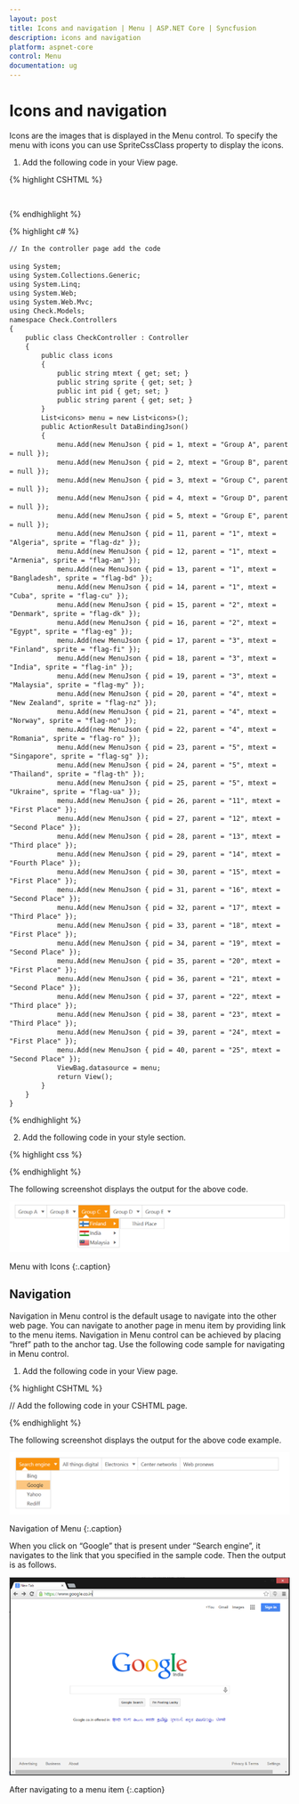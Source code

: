 ```yaml
---
layout: post
title: Icons and navigation | Menu | ASP.NET Core | Syncfusion
description: icons and navigation
platform: aspnet-core
control: Menu
documentation: ug
---
```


# Icons and navigation

Icons are the images that is displayed in the Menu control. To specify the menu with icons you can use SpriteCssClass property to display the icons. 

1. Add the following code in your View page.

{% highlight CSHTML %}

<ej-Menu id="menujson" width="60%">
	<e-menu-fields dataSource="ViewBag.datasource" id="pid" text="mtext" parent-id="parent" sprite-css-class="sprite"></e-menu-fields>
</ej-Menu>
	
{% endhighlight %}

{% highlight c# %}

	// In the controller page add the code

	using System;
	using System.Collections.Generic;
	using System.Linq;
	using System.Web;
	using System.Web.Mvc;
	using Check.Models;
	namespace Check.Controllers
	{    
		public class CheckController : Controller
		{     
			public class icons 
			{  
				public string mtext { get; set; }
				public string sprite { get; set; }
				public int pid { get; set; }
				public string parent { get; set; }
			}    
			List<icons> menu = new List<icons>(); 
			public ActionResult DataBindingJson() 
			{
				menu.Add(new MenuJson { pid = 1, mtext = "Group A", parent = null }); 
				menu.Add(new MenuJson { pid = 2, mtext = "Group B", parent = null }); 
				menu.Add(new MenuJson { pid = 3, mtext = "Group C", parent = null });
				menu.Add(new MenuJson { pid = 4, mtext = "Group D", parent = null });
				menu.Add(new MenuJson { pid = 5, mtext = "Group E", parent = null }); 
				menu.Add(new MenuJson { pid = 11, parent = "1", mtext = "Algeria", sprite = "flag-dz" });
				menu.Add(new MenuJson { pid = 12, parent = "1", mtext = "Armenia", sprite = "flag-am" });
				menu.Add(new MenuJson { pid = 13, parent = "1", mtext = "Bangladesh", sprite = "flag-bd" }); 
				menu.Add(new MenuJson { pid = 14, parent = "1", mtext = "Cuba", sprite = "flag-cu" });  
				menu.Add(new MenuJson { pid = 15, parent = "2", mtext = "Denmark", sprite = "flag-dk" }); 
				menu.Add(new MenuJson { pid = 16, parent = "2", mtext = "Egypt", sprite = "flag-eg" });  
				menu.Add(new MenuJson { pid = 17, parent = "3", mtext = "Finland", sprite = "flag-fi" });
				menu.Add(new MenuJson { pid = 18, parent = "3", mtext = "India", sprite = "flag-in" }); 
				menu.Add(new MenuJson { pid = 19, parent = "3", mtext = "Malaysia", sprite = "flag-my" });
				menu.Add(new MenuJson { pid = 20, parent = "4", mtext = "New Zealand", sprite = "flag-nz" });
				menu.Add(new MenuJson { pid = 21, parent = "4", mtext = "Norway", sprite = "flag-no" });
				menu.Add(new MenuJson { pid = 22, parent = "4", mtext = "Romania", sprite = "flag-ro" });
				menu.Add(new MenuJson { pid = 23, parent = "5", mtext = "Singapore", sprite = "flag-sg" });
				menu.Add(new MenuJson { pid = 24, parent = "5", mtext = "Thailand", sprite = "flag-th" }); 
				menu.Add(new MenuJson { pid = 25, parent = "5", mtext = "Ukraine", sprite = "flag-ua" }); 
				menu.Add(new MenuJson { pid = 26, parent = "11", mtext = "First Place" });  
				menu.Add(new MenuJson { pid = 27, parent = "12", mtext = "Second Place" }); 
				menu.Add(new MenuJson { pid = 28, parent = "13", mtext = "Third place" }); 
				menu.Add(new MenuJson { pid = 29, parent = "14", mtext = "Fourth Place" }); 
				menu.Add(new MenuJson { pid = 30, parent = "15", mtext = "First Place" });  
				menu.Add(new MenuJson { pid = 31, parent = "16", mtext = "Second Place" }); 
				menu.Add(new MenuJson { pid = 32, parent = "17", mtext = "Third Place" }); 
				menu.Add(new MenuJson { pid = 33, parent = "18", mtext = "First Place" }); 
				menu.Add(new MenuJson { pid = 34, parent = "19", mtext = "Second Place" }); 
				menu.Add(new MenuJson { pid = 35, parent = "20", mtext = "First Place" }); 
				menu.Add(new MenuJson { pid = 36, parent = "21", mtext = "Second Place" });
				menu.Add(new MenuJson { pid = 37, parent = "22", mtext = "Third place" }); 
				menu.Add(new MenuJson { pid = 38, parent = "23", mtext = "Third Place" }); 
				menu.Add(new MenuJson { pid = 39, parent = "24", mtext = "First Place" }); 
				menu.Add(new MenuJson { pid = 40, parent = "25", mtext = "Second Place" });
				ViewBag.datasource = menu; 
				return View();  
			} 
		}
	} 

{% endhighlight %}

2. Add the following code in your style section.

{% highlight css %}

<style type="text/css">
  #menujson {
            margin-left: 50px;
        }
        .e-menu li > ul > li > a {
            padding: 3px 24px 3px 35px;
        }
        [class^="flag-"],
        [class*="flag-"] {
            background-image: url("../Content/images/spriteimage.png");
            height: 14px;
            left: 2px;
            top: 4px;
            width: 24px;
        }
        .flag-am {background-position: -25px 0;}
        .flag-bd {background-position: -75px 0;}
        .flag-cu {background-position: -25px -15px;}
        .flag-dk {background-position: -50px -15px;}
        .flag-dz {background-position: -75px -15px;}
        .flag-eg {background-position: -125px -15px;}
        .flag-fi {background-position: -25px -30px;}
        .flag-id {background-position: -100px -30px;}
        .flag-in {background-position: -125px -30px;}
        .flag-my {background-position: -25px -45px;}
        .flag-no {background-position: -75px -45px;}
        .flag-nz {background-position: -100px -45px;}
        .flag-pl {background-position: -125px -45px;}
        .flag-ro {background-position: -50px -60px;}
</style>

{% endhighlight %}

The following screenshot displays the output for the above code.                                                                                                       

![](Icons-and-navigation_images/Icons-and-navigation_img1.png)

Menu with Icons
{:.caption}

## Navigation

Navigation in Menu control is the default usage to navigate into the other web page. You can navigate to another page in menu item by providing link to the menu items. Navigation in Menu control can be achieved by placing “href” path to the anchor tag. Use the following code sample for navigating in Menu control.

1. Add the following code in your View page.

{% highlight CSHTML %}

// Add the following code in your CSHTML page.

<ej-menu id="weblink" width="60%">
<e-menu-items>
<e-menu-item id="searchengine" text="Search engine">
	<e-menu-child-items>
		<e-menu-child-item text="Bing" url="http://www.bing.com/"></e-menu-child-item>
		<e-menu-child-item text="Google" url="https://www.google.co.in/"></e-menu-child-item>
		<e-menu-child-item text="Yahoo" url="https://in.yahoo.com/"></e-menu-child-item>
		<e-menu-child-item text="Rediff" url="http://www.rediff.com/"></e-menu-child-item>
	</e-menu-child-items>
</e-menu-item>
	<e-menu-item text="All things digital" url="http://allthingsd.com/"></e-menu-item>
	<e-menu-item url="" text="Electronics">
		<e-menu-child-items>
			<e-menu-child-item text="Engadget" url="http://www.engadget.com/"></e-menu-child-item>
			<e-menu-child-item text="Electronista" url="http://www.electronista.com/"></e-menu-child-item>
			<e-menu-child-item text="Gearlog" url="http://www.gearlog.com/"></e-menu-child-item>
		</e-menu-child-items>
	</e-menu-item>
	<e-menu-item text="Center networks" url="http://www.centernetworks.com/"></e-menu-item>
	<e-menu-item text="Web pronews" url="http://www.webpronews.com/"></e-menu-item>
	</e-menu-items>
</ej-menu>

{% endhighlight %}

The following screenshot displays the output for the above code example.            

![](Icons-and-navigation_images/Icons-and-navigation_img2.png)

Navigation of Menu
{:.caption}

When you click on “Google” that is present under “Search engine”, it navigates to the link that you specified in the sample code. Then the output is as follows.

![](Icons-and-navigation_images/Icons-and-navigation_img3.png)

After navigating to a menu item
{:.caption}